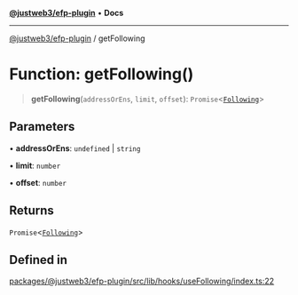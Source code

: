[**@justweb3/efp-plugin**](../README.md) • **Docs**

***

[@justweb3/efp-plugin](../globals.md) / getFollowing

# Function: getFollowing()

> **getFollowing**(`addressOrEns`, `limit`, `offset`): `Promise`\<[`Following`](../interfaces/Following.md)\>

## Parameters

• **addressOrEns**: `undefined` \| `string`

• **limit**: `number`

• **offset**: `number`

## Returns

`Promise`\<[`Following`](../interfaces/Following.md)\>

## Defined in

[packages/@justweb3/efp-plugin/src/lib/hooks/useFollowing/index.ts:22](https://github.com/JustaName-id/JustaName-sdk/blob/dc845c10af242e3ca87d95ef392516ac0bfa8b95/packages/@justweb3/efp-plugin/src/lib/hooks/useFollowing/index.ts#L22)

